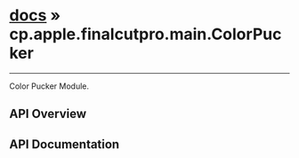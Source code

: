 # [docs](index.md) » cp.apple.finalcutpro.main.ColorPucker
---

Color Pucker Module.

## API Overview

## API Documentation

